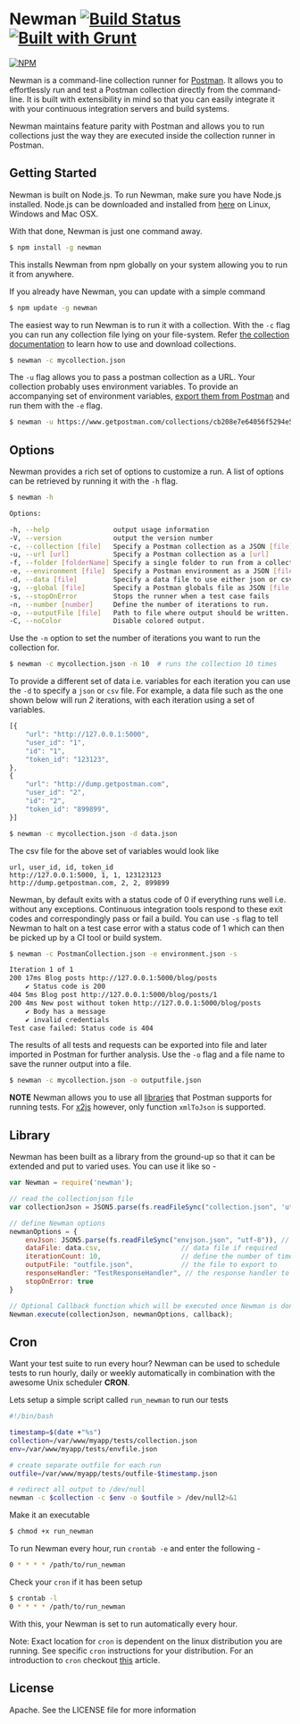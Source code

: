 # Newman [![Build Status](https://travis-ci.org/a85/Newman.svg?branch=master)](https://travis-ci.org/a85/Newman) [![Built with Grunt](https://cdn.gruntjs.com/builtwith.png)](http://gruntjs.com/)
[![NPM](https://nodei.co/npm/newman.png?downloads=true)](https://nodei.co/npm-dl/newman/)

Newman is a command-line collection runner for [Postman](http://getpostman.com). It allows you to effortlessly run and test a Postman collection directly from the command-line. It is built with extensibility in mind so that you can easily integrate it with your continuous integration servers and build systems.

Newman maintains feature parity with Postman and allows you to run collections just the way they are executed inside the collection runner in Postman.

## Getting Started
Newman is built on Node.js. To run Newman, make sure you have Node.js installed. Node.js can be downloaded and installed from [here](http://nodejs.org/download/) on Linux, Windows and Mac OSX.

With that done, Newman is just one command away. 
```bash
$ npm install -g newman
```
This installs Newman from npm globally on your system allowing you to run it from anywhere.

If you already have Newman, you can update with a simple command
```bash
$ npm update -g newman
```

The easiest way to run Newman is to run it with a collection. With the `-c` flag you can run any collection file lying on your file-system. Refer [the collection documentation](http://www.getpostman.com/docs/collections) to learn how to use and download collections.

```bash
$ newman -c mycollection.json
```

The `-u` flag allows you to pass a postman collection as a URL. Your collection probably uses environment variables. To provide an accompanying set of environment variables, [export them from Postman](http://www.getpostman.com/docs/environments)  and run them with the `-e` flag.
```bash
$ newman -u https://www.getpostman.com/collections/cb208e7e64056f5294e5 -e devenvironment.json
```

## Options
Newman provides a rich set of options to customize a run. A list of options can be retrieved by running it with the `-h` flag.

```bash
$ newman -h

Options:

-h, --help                output usage information
-V, --version             output the version number
-c, --collection [file]   Specify a Postman collection as a JSON [file]
-u, --url [url]           Specify a Postman collection as a [url]
-f, --folder [folderName] Specify a single folder to run from a collection. To be used with -c or -u.
-e, --environment [file]  Specify a Postman environment as a JSON [file]
-d, --data [file]         Specify a data file to use either json or csv
-g, --global [file]       Specify a Postman globals file as JSON [file]
-s, --stopOnError         Stops the runner when a test case fails
-n, --number [number]     Define the number of iterations to run.
-o, --outputFile [file]   Path to file where output should be written. [file]
-C, --noColor             Disable colored output.
```

Use the `-n` option to set the number of iterations you want to run the collection for.

```bash
$ newman -c mycollection.json -n 10  # runs the collection 10 times
```

To provide a different set of data i.e. variables for each iteration you can use the `-d` to specify a `json` or `csv` file. For example, a data file such as the one shown below will run *2* iterations, with each iteration using a set of variables.
```javascript
[{
	"url": "http://127.0.0.1:5000",
	"user_id": "1",
	"id": "1",
	"token_id": "123123",
},
{
	"url": "http://dump.getpostman.com",
	"user_id": "2",
	"id": "2",
	"token_id": "899899",
}]
```

```bash
$ newman -c mycollection.json -d data.json
```

The csv file for the above set of variables would look like 
```
url, user_id, id, token_id
http://127.0.0.1:5000, 1, 1, 123123123
http://dump.getpostman.com, 2, 2, 899899
```

Newman, by default exits with a status code of 0 if everything runs well i.e. without any exceptions. Continuous integration tools respond to these exit codes and correspondingly pass or fail a build. You can use `-s` flag to tell Newman to halt on a test case error with a status code of 1 which can then be picked up by a CI tool or build system.

```bash
$ newman -c PostmanCollection.json -e environment.json -s

Iteration 1 of 1
200 17ms Blog posts http://127.0.0.1:5000/blog/posts
    ✔ Status code is 200
404 5ms Blog post http://127.0.0.1:5000/blog/posts/1
200 4ms New post without token http://127.0.0.1:5000/blog/posts
    ✔ Body has a message
    ✔ invalid credentials
Test case failed: Status code is 404
```

The results of all tests and requests can be exported into file and later imported in Postman for further analysis. Use the `-o` flag and a file name to save the runner output into a file.

```bash
$ newman -c mycollection.json -o outputfile.json
```

**NOTE** Newman allows you to use all [libraries](http://www.getpostman.com/docs/jetpacks_writing_tests) that Postman supports for running tests. For [x2js](https://code.google.com/p/x2js/) however, only  function `xmlToJson` is supported.

## Library
Newman has been built as a library from the ground-up so that it can be extended and put to varied uses. You can use it like so - 

```javascript
var Newman = require('newman');

// read the collectionjson file
var collectionJson = JSON5.parse(fs.readFileSync("collection.json", 'utf8'));

// define Newman options
newmanOptions = {
	envJson: JSON5.parse(fs.readFileSync("envjson.json", "utf-8")), // environment file (in parsed json format)
	dataFile: data.csv,                    // data file if required
	iterationCount: 10,                    // define the number of times the runner should run
	outputFile: "outfile.json",            // the file to export to
	responseHandler: "TestResponseHandler", // the response handler to use
	stopOnError: true
}

// Optional Callback function which will be executed once Newman is done executing all its tasks.
Newman.execute(collectionJson, newmanOptions, callback);
```

## Cron
Want your test suite to run every hour? Newman can be used to schedule tests to run hourly, daily or weekly automatically in combination with the awesome Unix scheduler **CRON**. 

Lets setup a simple script called `run_newman` to run our tests
```bash
#!/bin/bash

timestamp=$(date +"%s") 
collection=/var/www/myapp/tests/collection.json
env=/var/www/myapp/tests/envfile.json

# create separate outfile for each run
outfile=/var/www/myapp/tests/outfile-$timestamp.json

# redirect all output to /dev/null
newman -c $collection -c $env -o $outfile > /dev/null2>&1
```
Make it an executable
```bash
$ chmod +x run_newman
```

To run Newman every hour, run `crontab -e` and enter the following - 
```bash
0 * * * * /path/to/run_newman
```
Check your `cron` if it has been setup
```bash
$ crontab -l
0 * * * * /path/to/run_newman
```
With this, your Newman is set to run automatically every hour.

Note: Exact location for `cron` is dependent on the linux distribution you are running. See specific `cron` instructions for your distribution. For an introduction to `cron` checkout [this](http://code.tutsplus.com/tutorials/scheduling-tasks-with-cron-jobs--net-8800) article.

## License
Apache. See the LICENSE file for more information
